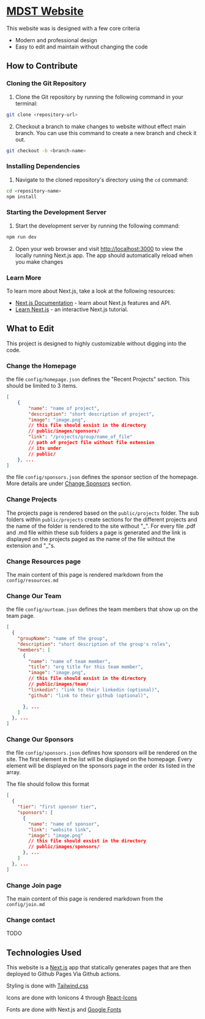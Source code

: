 # [MDST Website](https://michigandatascienceteam.github.io/website/)

This website was is designed with a few core criteria

- Modern and professional design
- Easy to edit and maintain without changing the code

## How to Contribute

### Cloning the Git Repository

1. Clone the Git repository by running the following command in your terminal:

```bash
git clone <repository-url>
```

2. Checkout a branch to make changes to website without effect main branch. You can use this command to create a new branch and check it out.

```bash
git checkout -b <branch-name>
```

### Installing Dependencies

1. Navigate to the cloned repository's directory using the `cd` command:

```bash
cd <repository-name>
npm install
```

### Starting the Development Server

1. Start the development server by running the following command:

```bash
npm run dev
```

2. Open your web browser and visit [http://localhost:3000](http://localhost:3000) to view the locally running Next.js app. The app should automatically reload when you make changes

### Learn More

To learn more about Next.js, take a look at the following resources:

- [Next.js Documentation](https://nextjs.org/docs) - learn about Next.js features and API.
- [Learn Next.js](https://nextjs.org/learn) - an interactive Next.js tutorial.

## What to Edit

This project is designed to highly customizable without digging into the code.

### Change the Homepage

the file `config/homepage.json` defines the "Recent Projects" section. This should be limited to 3 items.

```json
[
    {
        "name": "name of project",
        "description": "short description of project",
        "image": "image.png",
        // this file should exsist in the directory
        // public/images/sponsors/
        "link": "/projects/group/name_of_file"
        // path of project file without file extension
        // its under
        // public/
    }, ...
]
```

the file `config/sponsors.json` defines the sponsor section of the homepage. More details are under [Change Sponsors](#change-our-sponsors) section.

### Change Projects

The projects page is rendered based on the `public/projects` folder. The sub folders within `public/projects` create sections for the different projects and the name of the folder is rendered to the site without "\_". For every file .pdf and .md file within these sub folders a page is generated and the link is displayed on the projects paged as the name of the file wihtout the extension and "\_"s.

### Change Resources page

The main content of this page is rendered markdown from the `config/resources.md`

### Change Our Team

the file `config/ourteam.json` defines the team members that show up on the team page.

```json
[
  {
    "groupName": "name of the group",
    "description": "short description of the group's roles",
    "members": [
      {
        "name": "name of team member",
        "title": "org title for this team member",
        "image": "image.png",
        // this file should exsist in the directory
        // public/images/team/
        "linkedin": "link to their linkedin (optional)",
        "github": "link to their github (optional)",

      }, ...
    ]
  }, ...
]
```

### Change Our Sponsors

the file `config/sponsors.json` defines how sponsors will be rendered on the site. The first element in the list will be displayed on the homepage. Every element will be displayed on the sponsors page in the order its listed in the array.

The file should follow this format

```json
[
  {
    "tier": "first sponsor tier",
    "sponsors": [
      {
        "name": "name of sponsor",
        "link": "website link",
        "image": "image.png"
        // this file should exsist in the directory
        // public/images/sponsors/
      }, ...
    ]
  }, ...
]
```

### Change Join page

The main content of this page is rendered markdown from the `config/join.md`

### Change contact

TODO

## Technologies Used

This website is a [Next.js](https://nextjs.org) app that statically generates pages that are then deployed to Github Pages Via Github actions.

Styling is done with [Tailwind.css](https://tailwindcss.com/)

Icons are done with Ionicons 4 through [React-Icons](https://react-icons.github.io/react-icons/icons?name=io)

Fonts are done with Next.js and [Google Fonts](https://nextjs.org/docs/pages/building-your-application/optimizing/fonts)
